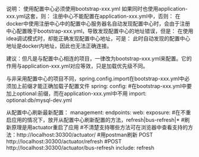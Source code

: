 说明：
使用配置中心必须使用bootstrap-xxx.yml
如果同时也使用application-xxx.yml这套，则：
注册中心不能配置在application-xxx.yml中，否则：
在docker中使用注册中心中的配置中心服务器名自动发现配置中心时，会由于注册中心配置晚于bootstrap-xxx.yml，导致发现配置中心的地址错误，但是：
在使用idea调试模式时，却能正确发现配置中心地址，可是：
此时自动发现的配置中心地址是docker内地址，因此也无法正确连接。

建议：但凡是与配置中心相连的项目，一律改为bootstrap-xxx.yml来配置。它的作用与application-xxx.yml对应等效，只是加载优先级不同。

与非采用配置中心的项目不同，spring.config.import在bootstrap-xxx.yml中必须加上前缀才能正确加载子配置文件
spring:
config:
#在bootstrap-xxx.yml中要加上optional:前缀，而在application-xxx.yml中不用
import: optional:db/mysql-dev.yml

从配置中心刷新最新配置：
management:
endpoints:
web:
exposure:
#在不重启应用的情况下，放开从配置中心刷新配置的方法，refresh|bus-refresh|*
#刷新原理是用actuator重启了应用
#不清楚支持哪些方法可在浏览器中查看支持的方法：http://localhost:30300/actuator/
#用postman刷新 POST http://localhost:30300/actuator/refresh
#POST http://localhost:30300/actuator/bus-refresh
include: refresh
